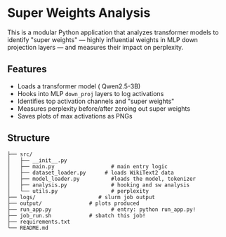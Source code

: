 # Super Weights Analysis

This is a modular Python application that analyzes transformer models to identify "super weights" — highly influential weights in MLP down projection layers — and measures their impact on perplexity.

## Features

- Loads a transformer model ( Qwen2.5-3B)
- Hooks into MLP `down_proj` layers to log activations
- Identifies top activation channels and "super weights"
- Measures perplexity before/after zeroing out super weights
- Saves plots of max activations as PNGs

## Structure
```super_weights/
├── src/
│   ├── __init__.py
│   ├── main.py                  # main entry logic
│   ├── dataset_loader.py      # loads WikiText2 data
│   ├── model_loader.py          #loads the model, tokenizer
│   ├── analysis.py              # hooking and sw analysis
│   └── utils.py                 # perplexity 
├── logs/                    # slurm job output
├── output/               # plots produced                 
├── run_app.py                   # entry: python run_app.py!
├── job_run.sh            # sbatch this job!
├── requirements.txt
└── README.md
```

